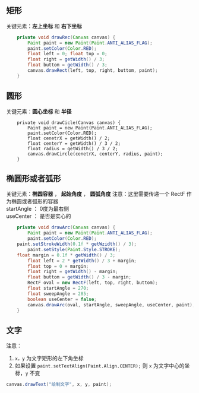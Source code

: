 ## 矩形    
关键元素：**左上坐标** 和 **右下坐标**
```java
    private void drawRec(Canvas canvas) { 
        Paint paint = new Paint(Paint.ANTI_ALIAS_FLAG);
        paint.setColor(Color.RED); 
        float left = 0; float top = 0; 
        float right = getWidth() / 3; 
        float buttom = getWidth() / 3; 
        canvas.drawRect(left, top, right, buttom, paint);
    }
```

## 圆形
关键元素：**圆心坐标** 和 **半径**
```
    private void drawCicle(Canvas canvas) { 
        Paint paint = new Paint(Paint.ANTI_ALIAS_FLAG); 
        paint.setColor(Color.RED); 
        float cenetrX = getWidth() / 2; 
        float centerY = getWidth() / 3 / 2; 
        float radius = getWidth() / 3 / 2;   
        canvas.drawCircle(cenetrX, centerY, radius, paint);
    }
```

## 椭圆形或者弧形 
关键元素：**椭圆容器** ， **起始角度** ， **圆弧角度**
注意：这里需要传递一个 RectF 作为椭圆或者弧形的容器        
startAngle ： 0度为最右侧        
useCenter  ： 是否是实心的

```java
    private void drawArc(Canvas canvas) {
        Paint paint = new Paint(Paint.ANTI_ALIAS_FLAG);
        paint.setColor(Color.RED);
	paint.setStrokeWidth(0.1f * getWzidth() / 3);
        paint.setStyle(Paint.Style.STROKE);
	float margin = 0.1f * getWidth() / 3;
        float left = 2 * getWidth() / 3 + margin;
        float top = 0 + margin;
        float right = getWidth() - margin;
        float buttom = getWidth() / 3 - margin;
        RectF oval = new RectF(left, top, right, buttom);
        float startAngle = 270;
        float sweepAngle = 285;
        boolean useCenter = false;
        canvas.drawArc(oval, startAngle, sweepAngle, useCenter, paint);
    }
```
## 文字
注意：
1.  `x，y` 为文字矩形的左下角坐标
2.  如果设置 `paint.setTextAlign(Paint.Align.CENTER);` 则 `x` 为文字中心的坐标，`y` 不变

```java
canvas.drawText("绘制文字", x, y, paint);
```